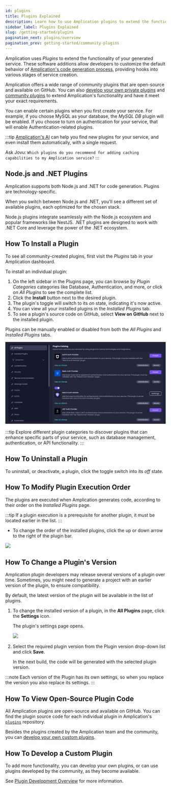 ```yaml
---
id: plugins
title: Plugins Explained
description: Learn how to use Amplication plugins to extend the functionality of your generated service.
sidebar_label: Plugins Explained
slug: /getting-started/plugins
pagination_next: plugins/overview
pagination_prev: getting-started/community-plugins
---
```


Amplication uses _Plugins_ to extend the functionality of your generated service. These software additions allow developers to customize the default behavior of [Amplication's code generation process](/plugins/plugin-architecture/), providing hooks into various stages of service creation.

Amplication offers a wide range of community plugins that are open-source and available on GitHub.
You can also [develop your own private plugins](/private-plugins/) and [community plugins](/plugins/overview/) to extend Amplication's functionality and have it meet your exact requirements.

You can enable certain plugins when you first create your service.
For example, if you choose MySQL as your database, the _MySQL DB_ plugin will be enabled.
If you choose to turn on authentication for your service, that will enable Authentication-related plugins.

:::tip
[Amplication's AI](/amplication-ai) can help you find new plugins for your service, and even install them automatically, with a single request.

Ask Jovu: `Which plugins do you recommend for adding caching capabilities to my Amplication service?`
:::

## Node.js and .NET Plugins

Amplication supports both Node.js and .NET for code generation. Plugins are technology-specific.

When you switch between Node.js and .NET, you'll see a different set of available plugins, each optimized for the chosen stack.

Node.js plugins integrate seamlessly with the Node.js ecosystem and popular frameworks like NestJS. .NET plugins are designed to work with .NET Core and leverage the power of the .NET ecosystem.

## How To Install a Plugin

To see all community-created plugins, first visit the _Plugins_ tab in your Amplication dashboard.

To install an individual plugin:

1. On the left sidebar in the Plugins page, you can browse by _Plugin Categories_ categories like Database, Authentication, and more, or click on _All Plugins_ to see the complete list.
2. Click the **Install** button next to the desired plugin.
3. The plugin's toggle will switch to its _on_ state, indicating it's now active.
4. You can view all your installed plugins in the _Installed Plugins_ tab.
5. To see a plugin's source code on GitHub, select **View on GitHub** next to the installed plugin.

Plugins can be manually enabled or disabled from both the _All Plugins_ and _Installed Plugins_ tabs.

![](./assets/all-plugins-and-categories.png)

:::tip
Explore different plugin categories to discover plugins that can enhance specific parts of your service, such as database management, authentication, or API functionality.
:::

## How To Uninstall a Plugin

To uninstall, or deactivate, a plugin, click the toggle switch into its _off_ state.

## How To Modify Plugin Execution Order

The plugins are executed when Amplication generates code, according to their order on the *Installed Plugins* page.

:::tip
If a plugin execution is a prerequisite for another plugin, it must be located earlier in the list.
:::

- To change the order of the installed plugins, click the up or down arrow to the right of the plugin bar.

![](./assets/installed-plugins.png)

## How To Change a Plugin's Version

Amplication plugin developers may release several versions of a plugin over time.
Sometimes, you might need to generate a project with an earlier version of the plugin, to ensure compatibility.

By default, the latest version of the plugin will be available in the list of plugins.

1. To change the installed version of a plugin, in the **All Plugins** page, click the **Settings** icon.

   The plugin's settings page opens.

   ![](./assets/plugin-versions.png)

2. Select the required plugin version from the Plugin version drop-down list and click **Save**.

   In the next build, the code will be generated with the selected plugin version.

:::note
Each version of the Plugin has its own settings, so when you replace the version you also replace its settings.
:::

## How To View Open-Source Plugin Code

All Amplication plugins are open-source and available on GitHub.
You can find the plugin source code for each individual plugin in Amplication's [`plugins`](https://github.com/amplication/amplication-plugins) repository.

Besides the plugins created by the Amplication team and the community, you can [develop your own custom plugins](/plugins/overview/).

## How To Develop a Custom Plugin

To add more functionality, you can develop your own plugins, or can use plugins developed by the community, as they become available.

See [Plugin Development Overview](/plugins/overview/) for more information.
